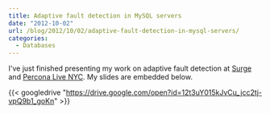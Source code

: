```yaml
---
title: Adaptive fault detection in MySQL servers
date: "2012-10-02"
url: /blog/2012/10/02/adaptive-fault-detection-in-mysql-servers/
categories:
  - Databases
---
```

I've just finished presenting my work on adaptive fault detection at [Surge](http://omniti.com/surge/2012) and [Percona Live NYC](http://www.percona.com/live/nyc-2012/). My slides are embedded below.

{{< googledrive "https://drive.google.com/open?id=12t3uY015kJvCu_jcc2tj-vpQ9b1_goKn" >}}

